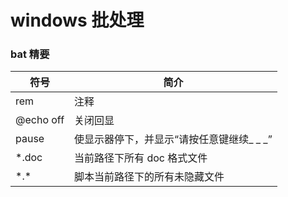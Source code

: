 # windows 批处理

### bat 精要

| 符号 | 简介
| --- | ---
| rem | 注释
| @echo off | 关闭回显
| pause | 使显示器停下，并显示“请按任意键继续_ _ _”
| *.doc | 当前路径下所有 doc 格式文件
| \*.* | 脚本当前路径下的所有未隐藏文件













